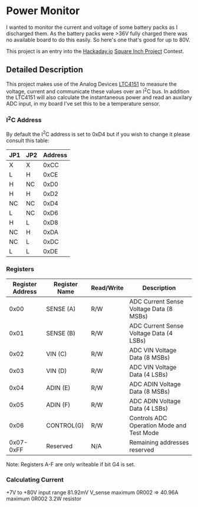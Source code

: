 # Power Monitor
I wanted to monitor the current and voltage of some battery packs as I discharged them. As the battery packs were >36V fully charged there was no available board to do this easily. So here's one that's good for up to 80V.

This project is an entry into the [Hackaday.io](Hackaday.io) [Square Inch Project](https://hackaday.io/contest/160135-the-return-of-the-square-inch-project) Contest.

## Detailed Description

This project makes use of the Analog Devices [LTC4151](http://www.analog.com/en/products/monitor-control-protection/power-monitors/ltc4151.html) to measure the voltage, current and communicate these values over an I<sup>2</sup>C bus. In addition the LTC4151 will also calculate the instantaneous power and read an auxilary ADC input, in my board I've set this to be a temperature sensor.



### I<sup>2</sup>C Address
By default the I<sup>2</sup>C address is set to 0xD4 but if you wish to change it please consult this table:

|JP1|JP2|Address|
|----|----|----|
|X|X|0xCC|
|L|H|0xCE|
|H|NC|0xD0|
|H|H|0xD2|
|NC|NC|0xD4|
|L|NC|0xD6|
|H|L|0xD8|
|NC|H|0xDA|
|NC|L|0xDC|
|L|L|0xDE|

### Registers

|Register Address|Register Name|Read/Write|Description|
|--|--|--|--|
|0x00|SENSE (A)|R/W|ADC Current Sense Voltage Data (8 MSBs)|
|0x01|SENSE (B)|R/W|ADC Current Sense Voltage Data (4 LSBs)|
|0x02|VIN (C)|R/W|ADC VIN Voltage Data (8 MSBs)|
|0x03|VIN (D)|R/W|ADC VIN Voltage Data (4 LSBs)|
|0x04|ADIN (E)|R/W|ADC ADIN Voltage Data (8 MSBs)|
|0x05|ADIN (F)|R/W|ADC ADIN Voltage Data (4 LSBs)|
|0x06|CONTROL(G)|R/W|Controls ADC Operation Mode and Test Mode|
|0x07-0xFF|Reserved|N/A|Remaining addresses reserved|

Note: Registers A-F are only writeable if bit G4 is set.

### Calculating Current

+7V to +80V input range
81.92mV V_sense maximum
0R002 => 40.96A maximum
0R002 3.2W resistor 
